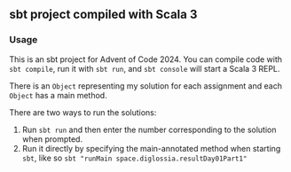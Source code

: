 ## sbt project compiled with Scala 3

### Usage

This is an sbt project for Advent of Code 2024. You can compile code with `sbt compile`, run it with `sbt run`, and `sbt console` will start a Scala 3 REPL.

There is an `Object` representing my solution for each assignment and each `Object` has a main method.

There are two ways to run the solutions:

1. Run `sbt run` and then enter the number corresponding to the solution when prompted.
2. Run it directly by specifying the main-annotated method when starting `sbt`, like so `sbt "runMain space.diglossia.resultDay01Part1"`